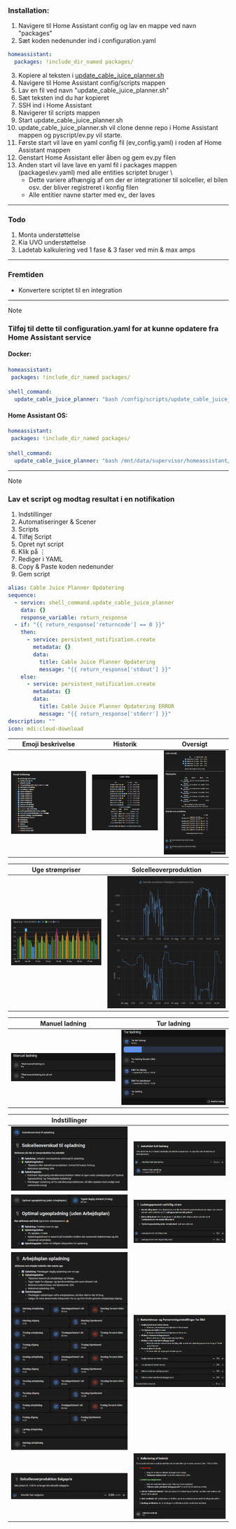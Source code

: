 ### Installation:
1.  Navigere til Home Assistant config og lav en mappe ved navn "packages"
2.  Sæt koden nedenunder ind i configuration.yaml
```yaml
homeassistant:
  packages: !include_dir_named packages/
```
3. Kopiere al teksten i [update_cable_juice_planner.sh](scripts/update_cable_juice_planner.sh)
4. Navigere til Home Assistant config/scripts mappen
5. Lav en fil ved navn "update_cable_juice_planner.sh"
6. Sæt teksten ind du har kopieret
7. SSH ind i Home Assistant
8. Navigerer til scripts mappen
9. Start update_cable_juice_planner.sh
10. update_cable_juice_planner.sh vil clone denne repo i Home Assistant mappen og pyscript/ev.py vil starte.
11. Første start vil lave en yaml config fil (ev_config.yaml) i roden af Home Assistant mappen
11. Genstart Home Assistant eller åben og gem ev.py filen
12. Anden start vil lave lave en yaml fil i packages mappen (packages\ev.yaml) med alle entities scriptet bruger \
    - Dette variere afhængig af om der er integrationer til solceller, el bilen osv. der bliver registreret i konfig filen
    - Alle entitier navne starter med ev_ der laves
---

### Todo
1. Monta understøttelse
2. Kia UVO understøttelse
3. Ladetab kalkulering ved 1 fase & 3 faser ved min & max amps
---
### Fremtiden
- Konvertere scriptet til en integration
---
> [!Note]
> ### Tilføj til dette til configuration.yaml for at kunne opdatere fra Home Assistant service
> #### Docker:
> ```yaml
>homeassistant:
>  packages: !include_dir_named packages/
>
> shell_command:
>   update_cable_juice_planner: "bash /config/scripts/update_cable_juice_planner.sh"
> ```
>
> #### Home Assistant OS:
> ```yaml
>homeassistant:
>  packages: !include_dir_named packages/
>
> shell_command:
>   update_cable_juice_planner: "bash /mnt/data/supervisor/homeassistant/scripts/update_cable_juice_planner.sh"
> ```
---
> [!Note]
> ### Lav et script og modtag resultat i en notifikation
> 1. Indstillinger
> 2. Automatiseringer & Scener
> 3. Scripts
> 4. Tilføj Script
> 5. Opret nyt script
> 6. Klik på ⋮
> 7. Rediger i YAML
> 8. Copy & Paste koden nedenunder
> 9. Gem script
> ```yaml
> alias: Cable Juice Planner Opdatering
> sequence:
>   - service: shell_command.update_cable_juice_planner
>     data: {}
>     response_variable: return_response
>   - if: "{{ return_response['returncode'] == 0 }}"
>     then:
>       - service: persistent_notification.create
>         metadata: {}
>         data:
>           title: Cable Juice Planner Opdatering
>           message: "{{ return_response['stdout'] }}"
>     else:
>       - service: persistent_notification.create
>         metadata: {}
>         data:
>           title: Cable Juice Planner Opdatering ERROR
>           message: "{{ return_response['stderr'] }}"
> description: ""
> icon: mdi:cloud-download
> ```
| Emoji beskrivelse | Historik | Oversigt |
| --- | --- | --- |
| ![Emoji beskrivelse](Cable-Juice-Planner-Readme/emoji_description.png) | ![Historik](Cable-Juice-Planner-Readme/history.png) | ![Oversigt](Cable-Juice-Planner-Readme/overview.png) |

| Uge strømpriser | Solcelleoverproduktion |
| --- | --- |
| ![Uge strømpriser](Cable-Juice-Planner-Readme/week_prices.png) | ![Solcelleoverproduktion](Cable-Juice-Planner-Readme/solar_price_graf.png) |

| Manuel ladning | Tur ladning |
| --- | --- |
| ![Manuel](Cable-Juice-Planner-Readme/manual.png) | ![Tur](Cable-Juice-Planner-Readme/trip.png) |

| Indstillinger |  |
| --- | --- |
| ![Indstillinger](Cable-Juice-Planner-Readme/settings_solar_charging.png) | ![Indstillinger](Cable-Juice-Planner-Readme/settings_fully_charged.png) |
| ![Indstillinger](Cable-Juice-Planner-Readme/settings_fill_up.png) | ![Indstillinger](Cable-Juice-Planner-Readme/settings_cheap_charging.png) |
| ![Indstillinger](Cable-Juice-Planner-Readme/settings_workplan.png) | ![Indstillinger](Cable-Juice-Planner-Readme/settings_battery_level_preheat.png) |
| ![Indstillinger](Cable-Juice-Planner-Readme/settings_solar_sell_price.png) | ![Indstillinger](Cable-Juice-Planner-Readme/settings_calculate_loss.png) |

